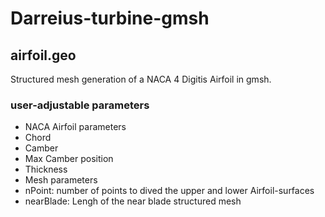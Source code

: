 # Darreius-turbine-gmsh
## airfoil.geo
Structured mesh generation of a NACA 4 Digitis Airfoil in gmsh.
###  user-adjustable parameters
- NACA Airfoil parameters
 - Chord
 - Camber
 - Max Camber position
 - Thickness
- Mesh parameters
 - nPoint: number of points to dived the upper and lower Airfoil-surfaces
 - nearBlade: Lengh of the near blade structured mesh
